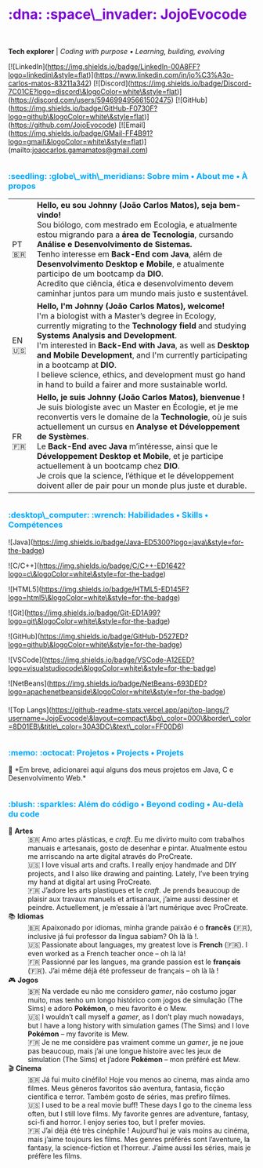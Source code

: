 <h1 style="color: #7c01ceff;">:dna: :space\_invader: JojoEvocode</h1>

&nbsp;

<b>Tech explorer</b> | <em>Coding with purpose • Learning, building, evolving</em>



\[!\[LinkedIn](https://img.shields.io/badge/LinkedIn-00A8FF?logo=linkedin\&style=flat)](https://www.linkedin.com/in/jo%C3%A3o-carlos-matos-83211a342) \[!\[Discord](https://img.shields.io/badge/Discord-7C01CE?logo=discord\&logoColor=white\&style=flat)](https://discord.com/users/594699495661502475) \[!\[GitHub](https://img.shields.io/badge/GitHub-F0730F?logo=github\&logoColor=white\&style=flat)](https://github.com/JojoEvocode) \[!\[Email](https://img.shields.io/badge/GMail-FF4B91?logo=gmail\&logoColor=white\&style=flat)](mailto:joaocarlos.gamamatos@gmail.com)



<h3 style="color: #00A8FF; margin-top:35px;">:seedling: :globe\_with\_meridians: Sobre mim • About me • À propos</h3>

<table style="border-spacing: 4px 10px;">

<tr>

<td>PT 🇧🇷</td>

<td><b>Hello, eu sou Johnny (João Carlos Matos), seja bem-vindo!</b><br>Sou biólogo, com mestrado em Ecologia, e atualmente estou migrando para a <b>área de Tecnologia</b>, cursando <b>Análise e Desenvolvimento de Sistemas.</b><br>Tenho interesse em <b>Back-End com Java</b>, além de <b>Desenvolvimento Desktop e Mobile</b>, e atualmente participo de um bootcamp da <b>DIO</b>.<br>Acredito que ciência, ética e desenvolvimento devem caminhar juntos para um mundo mais justo e sustentável.</td>

</tr>



<tr>

<td>EN 🇺🇸</td>

<td><b>Hello, I'm Johnny (João Carlos Matos), welcome!</b><br>I'm a biologist with a Master’s degree in Ecology, currently migrating to the <b>Technology field</b> and studying <b>Systems Analysis and Development</b>.<br>I'm interested in <b>Back-End with Java</b>, as well as <b>Desktop and Mobile Development</b>, and I'm currently participating in a bootcamp at <b>DIO</b>.<br>I believe science, ethics, and development must go hand in hand to build a fairer and more sustainable world.</td>

</tr>



<tr>

<td>FR 🇫🇷</td>

<td><b>Hello, je suis Johnny (João Carlos Matos), bienvenue !</b><br>Je suis biologiste avec un Master en Écologie, et je me reconvertis vers le domaine de la <b>Technologie</b>, où je suis actuellement un cursus en <b>Analyse et Développement de Systèmes</b>.<br>Le <b>Back-End avec Java</b> m’intéresse, ainsi que le <b>Développement Desktop et Mobile</b>, et je participe actuellement à un bootcamp chez <b>DIO</b>.<br>Je crois que la science, l’éthique et le développement doivent aller de pair pour un monde plus juste et durable.</td>

</tr>

</table>

<h3 style="color: #00A8FF; margin-top:35px;">:desktop\_computer: :wrench: Habilidades • Skills • Compétences</h3>



!\[Java](https://img.shields.io/badge/Java-ED5300?logo=java\&style=for-the-badge)

!\[C/C++](https://img.shields.io/badge/C/C++-ED1642?logo=c\&logoColor=white\&style=for-the-badge)

!\[HTML5](https://img.shields.io/badge/HTML5-ED145F?logo=html5\&logoColor=white\&style=for-the-badge)

!\[Git](https://img.shields.io/badge/Git-ED1A99?logo=git\&logoColor=white\&style=for-the-badge)

!\[GitHub](https://img.shields.io/badge/GitHub-D527ED?logo=github\&logoColor=white\&style=for-the-badge)

!\[VSCode](https://img.shields.io/badge/VSCode-A12EED?logo=visualstudiocode\&logoColor=white\&style=for-the-badge)

!\[NetBeans](https://img.shields.io/badge/NetBeans-693DED?logo=apachenetbeanside\&logoColor=white\&style=for-the-badge)

<p style="margin-top:20px;"></p>



!\[Top Langs](https://github-readme-stats.vercel.app/api/top-langs/?username=JojoEvocode\&layout=compact\&bg\_color=000\&border\_color=8D01EB\&title\_color=30A3DC\&text\_color=FF00D6)



<h3 style="color: #00A8FF; margin-top:35px;">:memo: :octocat: Projetos • Projects • Projets</h3>



🚧 \*Em breve, adicionarei aqui alguns dos meus projetos em Java, C e Desenvolvimento Web.\*

<!--\[!\[Repositorio](https://github-readme-stats.vercel.app/api/pin/?username=JojoEvocode\&repo=NOME)](https://github.com/JojoEvocode/REPO)-->





<h3 style="color: #00A8FF; margin-top:35px;">:blush: :sparkles: Além do código • Beyond coding • Au-delà du code</h3>

<dl>

<dt>🎨 <b>Artes</b></dt>

<dd>🇧🇷 Amo artes plásticas, e <em>craft</em>. Eu me divirto muito com trabalhos manuais e artesanais, gosto de desenhar e pintar. Atualmente estou me arriscando na arte digital através do ProCreate.</dd>

<dd>🇺🇸 I love visual arts and crafts. I really enjoy handmade and DIY projects, and I also like drawing and painting. Lately, I’ve been trying my hand at digital art using ProCreate.</dd>

<dd>🇫🇷 J’adore les arts plastiques et le <em>craft</em>. Je prends beaucoup de plaisir aux travaux manuels et artisanaux, j’aime aussi dessiner et peindre. Actuellement, je m’essaie à l’art numérique avec ProCreate.</dd>

<dt>📚 <b>Idiomas</b></dt>

<dd>🇧🇷 Apaixonado por idiomas, minha grande paixão é o <b>francês</b> (🇫🇷), inclusive já fui professor da língua sabiam? Oh là là !. </dd>

<dd>🇺🇸 Passionate about languages, my greatest love is <b>French</b> (🇫🇷). I even worked as a French teacher once – oh là là!</dd>

<dd>🇫🇷 Passionné par les langues, ma grande passion est le <b>français</b> (🇫🇷). J’ai même déjà été professeur de français – oh là là !</dd>

<dt>🎮 <b>Jogos</b></dt>

<dd>🇧🇷 Na verdade eu não me considero <em>gamer</em>, não costumo jogar muito, mas tenho um longo histórico com jogos de simulação (The Sims) e adoro <b>Pokémon</b>, o meu favorito é o Mew.</dd>

<dd>🇺🇸 I wouldn’t call myself a <em>gamer</em>, as I don’t play much nowadays, but I have a long history with simulation games (The Sims) and I love <b>Pokémon</b> – my favorite is Mew.</dd>

<dd>🇫🇷 Je ne me considère pas vraiment comme un <em>gamer</em>, je ne joue pas beaucoup, mais j’ai une longue histoire avec les jeux de simulation (The Sims) et j’adore <b>Pokémon</b> – mon préféré est Mew.</dd>

<dt>🎬 <b>Cinema</b></dt>

<dd>🇧🇷 Já fui muito cinéfilo! Hoje vou menos ao cinema, mas ainda amo filmes. Meus gêneros favoritos são aventura, fantasia, ficção científica e terror. Também gosto de séries, mas prefiro filmes.</dd>

<dd>🇺🇸 I used to be a real movie buff! These days I go to the cinema less often, but I still love films. My favorite genres are adventure, fantasy, sci-fi and horror. I enjoy series too, but I prefer movies.</dd>

<dd>🇫🇷 J’ai déjà été très cinéphile ! Aujourd’hui je vais moins au cinéma, mais j’aime toujours les films. Mes genres préférés sont l’aventure, la fantasy, la science-fiction et l’horreur. J’aime aussi les séries, mais je préfère les films.</dd>

</dl>

